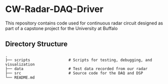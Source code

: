 # CW-Radar-DAQ-Driver
This repository contains code used for continuous radar circuit designed as part of a capstone project for the University at Buffalo

## Directory Structure
    .
    ├── scripts                 # Scripts for testing, debugging, and visualization
    ├── data                    # Test data recorded from our radar
    ├── src                     # Source code for the DAQ and DSP
    └── README.md

